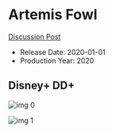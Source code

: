 # Artemis Fowl

[Discussion Post](https://www.avsforum.com/threads/bass-eq-for-filtered-movies.2995212/post-59807490)

* Release Date: 2020-01-01
* Production Year: 2020

## Disney+ DD+

![img 0](https://i.imgur.com/ahx8zxi.jpg)

![img 1](https://i.imgur.com/PObLJoV.png)

